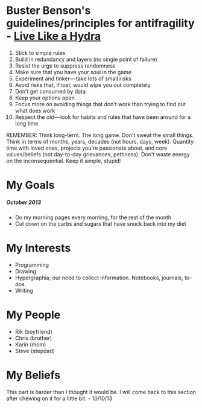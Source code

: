 # Buster Benson's guidelines/principles for antifragility - [Live Like a Hydra](https://medium.com/better-humans/c02337782a89)

1. Stick to simple rules
2. Build in redundancy and layers (no single point of failure)
3. Resist the urge to suppress randomness
4. Make sure that you have your soul in the game
5. Experiment and tinker — take lots of small risks
6. Avoid risks that, if lost, would wipe you out completely
7. Don’t get consumed by data
8. Keep your options open
9. Focus more on avoiding things that don’t work than trying to find out what does work
10. Respect the old — look for habits and rules that have been around for a long time

REMEMBER: Think long-term. The long game. Don't sweat the small things. Think in terms of months, years, decades (not hours, days, week). Quantity time with loved ones, projects you're passionate about, and core values/beliefs (not day-to-day grievances, pettiness). Don't waste energy on the inconsequential. Keep it simple, stupid!

# My Goals

##### October 2013
+ Do my morning pages every morning, for the rest of the month
+ Cut down on the carbs and sugars that have snuck back into my diet

# My Interests

+ Programming
+ Drawing
+ Hypergraphia; our need to collect information. Notebooks, journals, to-dos.
+ Writing

# My People

+ Rik (boyfriend)
+ Chris (brother)
+ Karin (mom)
+ Steve (stepdad)

# My Beliefs

This part is harder than I thought it would be. I will come back to this section after chewing on it for a little bit. - 10/10/13



